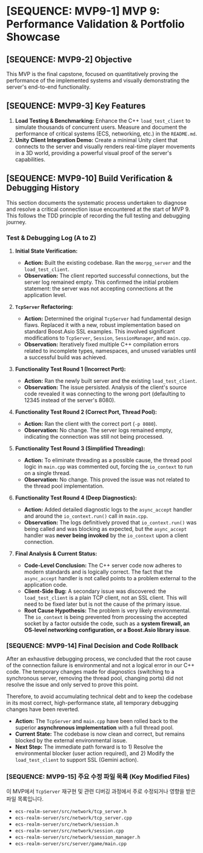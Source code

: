 # [SEQUENCE: MVP9-1] MVP 9: Performance Validation & Portfolio Showcase

## [SEQUENCE: MVP9-2] Objective
This MVP is the final capstone, focused on quantitatively proving the performance of the implemented systems and visually demonstrating the server's end-to-end functionality.

## [SEQUENCE: MVP9-3] Key Features
1.  **Load Testing & Benchmarking:** Enhance the C++ `load_test_client` to simulate thousands of concurrent users. Measure and document the performance of critical systems (ECS, networking, etc.) in the `README.md`.
2.  **Unity Client Integration Demo:** Create a minimal Unity client that connects to the server and visually renders real-time player movements in a 3D world, providing a powerful visual proof of the server's capabilities.

## [SEQUENCE: MVP9-10] Build Verification & Debugging History

This section documents the systematic process undertaken to diagnose and resolve a critical connection issue encountered at the start of MVP 9. This follows the TDD principle of recording the full testing and debugging journey.

### Test & Debugging Log (A to Z)

1.  **Initial State Verification:**
    *   **Action:** Built the existing codebase. Ran the `mmorpg_server` and the `load_test_client`.
    *   **Observation:** The client reported successful connections, but the server log remained empty. This confirmed the initial problem statement: the server was not accepting connections at the application level.

2.  **`TcpServer` Refactoring:**
    *   **Action:** Determined the original `TcpServer` had fundamental design flaws. Replaced it with a new, robust implementation based on standard Boost.Asio SSL examples. This involved significant modifications to `TcpServer`, `Session`, `SessionManager`, and `main.cpp`.
    *   **Observation:** Iteratively fixed multiple C++ compilation errors related to incomplete types, namespaces, and unused variables until a successful build was achieved.

3.  **Functionality Test Round 1 (Incorrect Port):**
    *   **Action:** Ran the newly built server and the existing `load_test_client`.
    *   **Observation:** The issue persisted. Analysis of the client's source code revealed it was connecting to the wrong port (defaulting to 12345 instead of the server's 8080).

4.  **Functionality Test Round 2 (Correct Port, Thread Pool):**
    *   **Action:** Ran the client with the correct port (`-p 8080`).
    *   **Observation:** No change. The server logs remained empty, indicating the connection was still not being processed.

5.  **Functionality Test Round 3 (Simplified Threading):**
    *   **Action:** To eliminate threading as a possible cause, the thread pool logic in `main.cpp` was commented out, forcing the `io_context` to run on a single thread.
    *   **Observation:** No change. This proved the issue was not related to the thread pool implementation.

6.  **Functionality Test Round 4 (Deep Diagnostics):**
    *   **Action:** Added detailed diagnostic logs to the `async_accept` handler and around the `io_context.run()` call in `main.cpp`.
    *   **Observation:** The logs definitively proved that `io_context.run()` was being called and was blocking as expected, but the `async_accept` handler was **never being invoked** by the `io_context` upon a client connection.

7.  **Final Analysis & Current Status:**
    *   **Code-Level Conclusion:** The C++ server code now adheres to modern standards and is logically correct. The fact that the `async_accept` handler is not called points to a problem external to the application code.
    *   **Client-Side Bug:** A secondary issue was discovered: the `load_test_client` is a plain TCP client, not an SSL client. This will need to be fixed later but is not the cause of the primary issue.
    *   **Root Cause Hypothesis:** The problem is very likely environmental. The `io_context` is being prevented from processing the accepted socket by a factor outside the code, such as a **system firewall, an OS-level networking configuration, or a Boost.Asio library issue**.

### [SEQUENCE: MVP9-14] Final Decision and Code Rollback

After an exhaustive debugging process, we concluded that the root cause of the connection failure is environmental and not a logical error in our C++ code. The temporary changes made for diagnostics (switching to a synchronous server, removing the thread pool, changing ports) did not resolve the issue and only served to prove this point.

Therefore, to avoid accumulating technical debt and to keep the codebase in its most correct, high-performance state, all temporary debugging changes have been reverted.

*   **Action:** The `TcpServer` and `main.cpp` have been rolled back to the superior **asynchronous implementation** with a full thread pool.
*   **Current State:** The codebase is now clean and correct, but remains blocked by the external environmental issue.
*   **Next Step:** The immediate path forward is to 1) Resolve the environmental blocker (user action required), and 2) Modify the `load_test_client` to support SSL (Gemini action).

### [SEQUENCE: MVP9-15] 주요 수정 파일 목록 (Key Modified Files)

이 MVP에서 `TcpServer` 재구현 및 관련 디버깅 과정에서 주로 수정되거나 영향을 받은 파일 목록입니다.

*   `ecs-realm-server/src/network/tcp_server.h`
*   `ecs-realm-server/src/network/tcp_server.cpp`
*   `ecs-realm-server/src/network/session.h`
*   `ecs-realm-server/src/network/session.cpp`
*   `ecs-realm-server/src/network/session_manager.h`
*   `ecs-realm-server/src/server/game/main.cpp`
